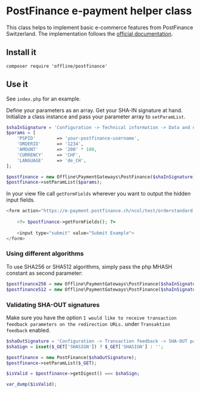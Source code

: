 # PostFinance e-payment helper class

This class helps to implement basic e-commerce features from PostFinance Switzerland.
The implementation follows the [official documentation](https://e-payment.postfinance.ch/Ncol/PostFinance_e-Com-BAS_DE.pdf).

## Install it

    composer require 'offline/postfinance'

## Use it

See `index.php` for an example.

Define your parameters as an array. Get your SHA-IN signature at hand. Initialize a class instance and pass your parameter array to `setParamList`.

```php
$shaInSignature = 'Configuration -> Technical information -> Data and origni verification -> SHA-IN pass phrase';
$params = [
    'PSPID'        => 'your-postfinance-username',
    'ORDERID'      => '1234',
    'AMOUNT'       => '200' * 100,
    'CURRENCY'     => 'CHF',
    'LANGUAGE'     => 'de_CH',
];

$postfinance = new Offline\PaymentGateways\PostFinance($shaInSignature);
$postfinance->setParamList($params);
```

In your view file call `getFormFields` wherever you want to output the hidden input fields.

```php
<form action="https://e-payment.postfinance.ch/ncol/test/orderstandard.asp" method="post">
    
    <?= $postfinance->getFormFields(); ?>
    
    <input type="submit" value="Submit Example">
</form>
```

### Using different algorithms

To use SHA256 or SHA512 algorithms, simply pass the php MHASH constant as second parameter:

```php
$postfinance256 = new Offline\PaymentGateways\PostFinance($shaInSignature, 'sha256');
$postfinance512 = new Offline\PaymentGateways\PostFinance($shaInSignature, 'sha512');
```

### Validating SHA-OUT signatures   

Make sure you have the option `I would like to receive transaction feedback parameters on the redirection URLs.` under `Transaktion feedback` enabled.

```php
$shaOutSignature = 'Configuration -> Transaction feedback -> SHA-OUT pass phrase';
$shaSign = isset($_GET['SHASIGN']) ? $_GET['SHASIGN'] : '';

$postfinance = new PostFinance($shaOutSignature);
$postfinance->setParamList($_GET);

$isValid = $postfinance->getDigest() === $shaSign;

var_dump($isValid);
```